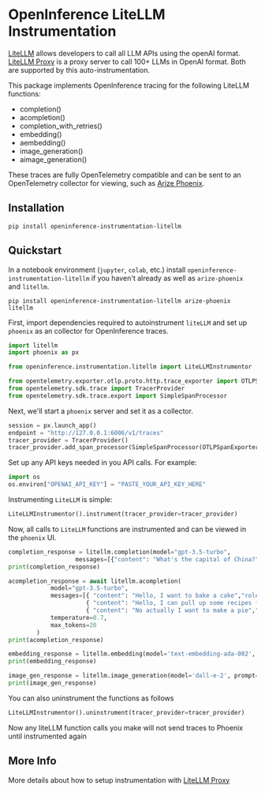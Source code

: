 # OpenInference LiteLLM Instrumentation

[LiteLLM](https://github.com/BerriAI/litellm) allows developers to call all LLM APIs using the openAI format. [LiteLLM Proxy](https://docs.litellm.ai/docs/simple_proxy) is a proxy server to call 100+ LLMs in OpenAI format. Both are supported by this auto-instrumentation.

This package implements OpenInference tracing for the following LiteLLM functions:
- completion()
- acompletion()
- completion_with_retries()
- embedding()
- aembedding()
- image_generation()
- aimage_generation()

These traces are fully OpenTelemetry compatible and can be sent to an OpenTelemetry collector for viewing, such as [Arize Phoenix](https://github.com/Arize-ai/phoenix).


## Installation

```shell
pip install openinference-instrumentation-litellm
```

## Quickstart

In a notebook environment (`jupyter`, `colab`, etc.) install `openinference-instrumentation-litellm` if you haven't already as well as `arize-phoenix` and `litellm`.


```shell
pip install openinference-instrumentation-litellm arize-phoenix litellm
```

First, import dependencies required to autoinstrument `liteLLM` and set up `phoenix` as an collector for OpenInference traces.

```python
import litellm
import phoenix as px

from openinference.instrumentation.litellm import LiteLLMInstrumentor

from opentelemetry.exporter.otlp.proto.http.trace_exporter import OTLPSpanExporter
from opentelemetry.sdk.trace import TracerProvider
from opentelemetry.sdk.trace.export import SimpleSpanProcessor
```

Next, we'll start a `phoenix` server and set it as a collector.

```python
session = px.launch_app()
endpoint = "http://127.0.0.1:6006/v1/traces"
tracer_provider = TracerProvider()
tracer_provider.add_span_processor(SimpleSpanProcessor(OTLPSpanExporter(endpoint)))
```

Set up any API keys needed in you API calls. For example:

```python
import os
os.environ["OPENAI_API_KEY"] = "PASTE_YOUR_API_KEY_HERE"
```

Instrumenting `LiteLLM` is simple:

```python
LiteLLMInstrumentor().instrument(tracer_provider=tracer_provider)
```

Now, all calls to `LiteLLM` functions are instrumented and can be viewed in the `phoenix` UI.

```python
completion_response = litellm.completion(model="gpt-3.5-turbo", 
                   messages=[{"content": "What's the capital of China?", "role": "user"}])
print(completion_response)
```

```python
acompletion_response = await litellm.acompletion(
            model="gpt-3.5-turbo",
            messages=[{ "content": "Hello, I want to bake a cake","role": "user"},
                      { "content": "Hello, I can pull up some recipes for cakes.","role": "assistant"},
                      { "content": "No actually I want to make a pie","role": "user"},],
            temperature=0.7,
            max_tokens=20
        )
print(acompletion_response)
```

```python
embedding_response = litellm.embedding(model='text-embedding-ada-002', input=["good morning!"])
print(embedding_response)
```

```python
image_gen_response = litellm.image_generation(model='dall-e-2', prompt="cute baby otter")
print(image_gen_response)
```

You can also uninstrument the functions as follows
```python
LiteLLMInstrumentor().uninstrument(tracer_provider=tracer_provider)
```
Now any liteLLM function calls you make will not send traces to Phoenix until instrumented again

## More Info

More details about how to setup instrumentation with [LiteLLM Proxy](https://docs.litellm.ai/docs/observability/arize_integration)
